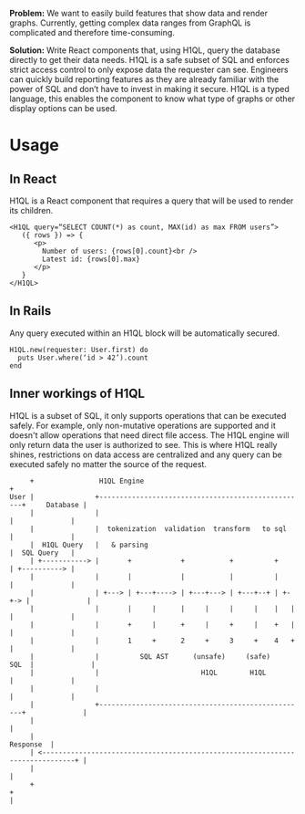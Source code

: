 **Problem:** We want to easily build features that show data and render graphs. Currently, getting complex data ranges from GraphQL is complicated and therefore time-consuming.

**Solution:** Write React components that, using H1QL, query the database directly to get their data needs. H1QL is a safe subset of SQL and enforces strict access control to only expose data the requester can see. Engineers can quickly build reporting features as they are already familiar with the power of SQL and don’t have to invest in making it secure. H1QL is a typed language, this enables the component to know what type of graphs or other display options can be used.

# Usage

## In React
H1QL is a React component that requires a query that will be used to render its children.

```
<H1QL query=“SELECT COUNT(*) as count, MAX(id) as max FROM users”>
   ({ rows }) => {
      <p>
        Number of users: {rows[0].count}<br />
        Latest id: {rows[0].max}
      </p>
   }
</H1QL>
```

## In Rails
Any query executed within an H1QL block will be automatically secured.

```
H1QL.new(requester: User.first) do
  puts User.where(‘id > 42’).count
end
```

## Inner workings of H1QL
H1QL is a subset of SQL, it only supports operations that can be executed safely. For example, only non-mutative operations are supported and it doesn't allow operations that need direct file access. The H1QL engine will only return data the user is authorized to see. This is where H1QL really shines, restrictions on data access are centralized and any query can be executed safely no matter the source of the request. 

```
     +                H1QL Engine                                                       +
User |               +---------------------------------------------------+     Database |
     |               |                                                   |              |
     |               |  tokenization  validation  transform   to sql     |              |
     |  H1QL Query   |   & parsing                                       |  SQL Query   |
     | +-----------> |       +            +           +          +       | +----------> |
     |               |       |            |           |          |       |              |
     |               | +---> | +---+----> | +---+---> | +---+--+ | +-+-> |              |
     |               |       |     |      |     |     |     |    |   |   |              |
     |               |       +     |      +     |     +     |    +   |   |              |
     |               |       1     +      2     +     3     +    4   +   |              |
     |               |          SQL AST      (unsafe)     (safe)    SQL  |              |
     |               |                         H1QL        H1QL          |              |
     |               |                                                   |              |
     |               +---------------------------------------------------+              |
     |                                                                                  |
     |                                                                        Response  |
     | <------------------------------------------------------------------------------+ |
     |                                                                                  |
     +                                                                                  +                                                                                        |
```


